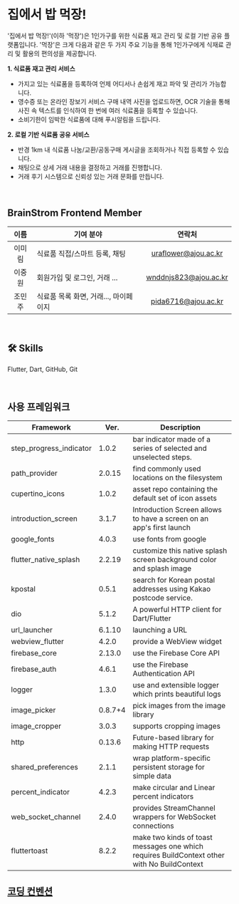 # 집에서 밥 먹장!
'집에서 밥 먹장!'(이하 '먹장')은 1인가구를 위한 식료품 재고 관리 및 로컬 기반 공유 플랫폼입니다. '먹장'은 크게 다음과 같은 두 가지 주요 기능을 통해 1인가구에게 식재료 관리 및 활용의 편의성을 제공합니다.  

**1. 식료품 재고 관리 서비스**
  - 가지고 있는 식료품을 등록하여 언제 어디서나 손쉽게 재고 파악 및 관리가 가능합니다.
  - 영수증 또는 온라인 장보기 서비스 구매 내역 사진을 업로드하면, OCR 기술을 통해 사진 속 텍스트를 인식하여 한 번에 여러 식료품을 등록할 수 있습니다.
  - 소비기한이 임박한 식료품에 대해 푸시알림을 드립니다.
  
**2. 로컬 기반 식료품 공유 서비스**
  - 반경 1km 내 식료품 나눔/교환/공동구매 게시글을 조회하거나 직접 등록할 수 있습니다.
  - 채팅으로 상세 거래 내용을 결정하고 거래를 진행합니다.
  - 거래 후기 시스템으로 신뢰성 있는 거래 문화를 만듭니다.

<br/>

## BrainStrom Frontend Member
|이름|기여 분야|연락처|
|:---:|---|:---:|
|이미림|식료품 직접/스마트 등록, 채팅|uraflower@ajou.ac.kr|
|이중원|회원가입 및 로그인, 거래 ... |wnddnjs823@ajou.ac.kr|
|조민주|식료품 목록 화면, 거래..., 마이페이지|pida6716@ajou.ac.kr|

<br/>

## 🛠 Skills
Flutter, Dart, GitHub, Git

<br/>

## 사용 프레임워크

|Framework |Ver.|Description|
|------|---|---|
|step_progress_indicator|1.0.2|bar indicator made of a series of selected and unselected steps.|
|path_provider|2.0.15|find commonly used locations on the filesystem|
|cupertino_icons|1.0.2|asset repo containing the default set of icon assets|
|introduction_screen|3.1.7|Introduction Screen allows to have a screen on an app's first launch|
|google_fonts|4.0.3|use fonts from google|
|flutter_native_splash|2.2.19|customize this native splash screen background color and splash image|
|kpostal|0.5.1|search for Korean postal addresses using Kakao postcode service.|
|dio|5.1.2|A powerful HTTP client for Dart/Flutter|
|url_launcher|6.1.10|launching a URL|
|webview_flutter|4.2.0|provide a WebView widget|
|firebase_core|2.13.0|use the Firebase Core API|
|firebase_auth|4.6.1|use the Firebase Authentication API|
|logger|1.3.0|use and extensible logger which prints beautiful logs|
|image_picker|0.8.7+4|pick images from the image library|
|image_cropper|3.0.3|supports cropping images|
|http|0.13.6|Future-based library for making HTTP requests|
|shared_preferences|2.1.1|wrap platform-specific persistent storage for simple data|
|percent_indicator|4.2.3|make circular and Linear percent indicators|
|web_socket_channel|2.4.0|provides StreamChannel wrappers for WebSocket connections|
|fluttertoast|8.2.2|make two kinds of toast messages one which requires BuildContext other with No BuildContext|


## [코딩 컨벤션](https://github.com/BrainStorm-sc21/BrainStorm-FE/wiki/Convention)


